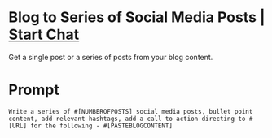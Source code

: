 

# Blog to Series of Social Media Posts | [Start Chat](https://gptcall.net/chat.html?data=%7B%22contact%22%3A%7B%22id%22%3A%220fd8c9c8-196c-4ac9-a445-1898951cf5e8%22%2C%22flow%22%3Atrue%7D%7D)
Get a single post or a series of posts from your blog content.

# Prompt

```
Write a series of #[NUMBEROFPOSTS] social media posts, bullet point content, add relevant hashtags, add a call to action directing to #[URL] for the following - #[PASTEBLOGCONTENT]
```






